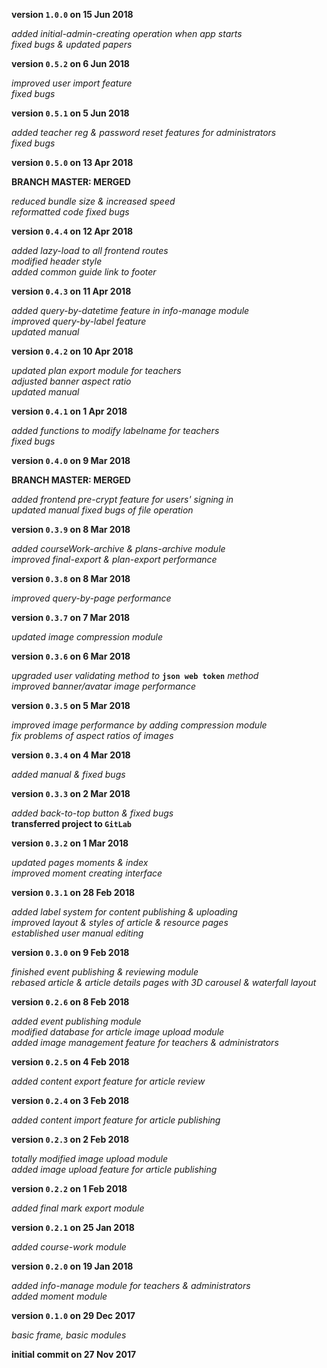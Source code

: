 **version `1.0.0` on 15 Jun 2018**

_added initial-admin-creating operation when app starts_  
_fixed bugs & updated papers_

**version `0.5.2` on 6 Jun 2018**

_improved user import feature_  
_fixed bugs_

**version `0.5.1` on 5 Jun 2018**

_added teacher reg & password reset features for administrators_  
_fixed bugs_

**version `0.5.0` on 13 Apr 2018**

**BRANCH MASTER: MERGED**

_reduced bundle size & increased speed_  
_reformatted code_
_fixed bugs_

**version `0.4.4` on 12 Apr 2018**

_added lazy-load to all frontend routes_  
_modified header style_  
_added common guide link to footer_

**version `0.4.3` on 11 Apr 2018**

_added query-by-datetime feature in info-manage module_  
_improved query-by-label feature_  
_updated manual_

**version `0.4.2` on 10 Apr 2018**

_updated plan export module for teachers_  
_adjusted banner aspect ratio_  
_updated manual_

**version `0.4.1` on 1 Apr 2018**

_added functions to modify labelname for teachers_  
_fixed bugs_

**version `0.4.0` on 9 Mar 2018**

**BRANCH MASTER: MERGED**

_added frontend pre-crypt feature for users' signing in_  
_updated manual_
_fixed bugs of file operation_

**version `0.3.9` on 8 Mar 2018**

_added courseWork-archive & plans-archive module_  
_improved final-export & plan-export performance_

**version `0.3.8` on 8 Mar 2018**

_improved query-by-page performance_  

**version `0.3.7` on 7 Mar 2018**

_updated image compression module_  

**version `0.3.6` on 6 Mar 2018**

_upgraded user validating method to_ **`json web token`** _method_  
_improved banner/avatar image performance_

**version `0.3.5` on 5 Mar 2018**  

_improved image performance by adding compression module_  
_fix problems of aspect ratios of images_  

**version `0.3.4` on 4 Mar 2018**  

_added manual & fixed bugs_  

**version `0.3.3` on 2 Mar 2018**  

_added back-to-top button & fixed bugs_  
**transferred project to `GitLab`**

**version `0.3.2` on 1 Mar 2018**  

_updated pages moments & index_  
_improved moment creating interface_  

**version `0.3.1` on 28 Feb 2018**  

_added label system for content publishing & uploading_  
_improved layout & styles of article & resource pages_  
_established user manual editing_

**version `0.3.0` on 9 Feb 2018**  

_finished event publishing & reviewing module_  
_rebased article & article details pages with 3D carousel & waterfall layout_

**version `0.2.6` on 8 Feb 2018**

_added event publishing module_  
_modified database for article image upload module_  
_added image management feature for teachers & administrators_

**version `0.2.5` on 4 Feb 2018**

_added content export feature for article review_

**version `0.2.4` on 3 Feb 2018**

_added content import feature for article publishing_

**version `0.2.3` on 2 Feb 2018**

_totally modified image upload module_  
_added image upload feature for article publishing_

**version `0.2.2` on 1 Feb 2018**

_added final mark export module_

**version `0.2.1` on 25 Jan 2018**

_added course-work module_

**version `0.2.0` on 19 Jan 2018**

_added info-manage module for teachers & administrators_  
_added moment module_

**version `0.1.0` on 29 Dec 2017**

_basic frame, basic modules_

**initial commit on 27 Nov 2017**
